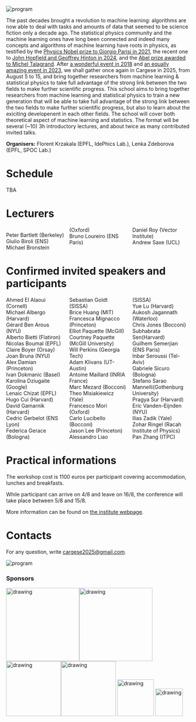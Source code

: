 ![program](Cargese2025.jpg)

The past decades brought a revolution to machine learning: algorithms are now able to deal with tasks and amounts of data that seemed to be science fiction only a decade ago. The statistical physics community and the machine learning ones have long been connected and indeed many concepts and algorithms of machine learning have roots in physics, as testified by the [Physics Nobel prize to Giorgio Parisi in 2021](https://www.nobelprize.org/prizes/physics/2021/parisi/facts/), the recent one to [John Hopfield and Geoffrey Hinton in 2024](https://www.nobelprize.org/prizes/physics/2024/press-release/), and the [Abel prize awarded to Michel Talagrand](https://abelprize.no/article/2024/michel-talagrand-awarded-2024-abel-prize). After [a wonderful event in 2018](https://krzakala.github.io/cargese.io/) and  [an equally amazing event in 2023](https://cargese2023.github.io/), we shall gather once again in Cargese in 2025, from August 5 to 15, and bring together researchers from machine learning & statistical physics to take full advantage of the strong link between the two fields to make further scientific progress. This school aims to bring together researchers from machine learning and statistical physics to train a new generation that will be able to take full advantage of the strong link between the two fields to make further scientific progress, but also to learn about the exiciting developenent in each other fields. The school will cover both theoretical aspect of machine learning and statistics. The format will be several (~10) 3h introductory lectures, and about twice as many contributed invited talks.

__Organisers:__  Florent Krzakala (EPFL, IdePhics Lab.), Lenka Zdeborova (EPFL, SPOC Lab.) 

# Schedule

TBA

# Lecturers

<div style="column-count: 3;">

Peter Bartlett (Berkeley)<br>
Giulio Biroli (ENS)<br>
Michael Bronstein (Oxford)<br>
Bruno Loureiro (ENS Paris)<br>
Daniel Roy (Vector Institute)<br>
Andrew Saxe (UCL)<br>

</div>

# Confirmed invited speakers and participants

<div style="column-count: 3;">
Ahmed El Alaoui (Cornell) <br>
Michael Albergo (Harvard)<br>
Gérard Ben Arous (NYU)<br>
Alberto Bietti (Flatiron) <br>
Nicolas Boumal (EPFL) <br>
Claire Boyer (Orsay) <br>
Joan Bruna (NYU) <br>
Alex Damian (Princeton)<br>
Ivan Dokmanic (Basel)<br>
Karolina Dziugaite (Google)<br>
Lenaic Chizat (EPFL) <br>
Hugo Cui (Harvard) <br>
David Gamarnik (Harvard) <br>
Cedric Gerbelot (ENS Lyon) <br>
Federica Gerace (Bologna)<br>
Sebastian Goldt (SISSA) <br>
Brice Huang (MIT) <br>
Francesca Mignacco (Princeton)<br>
Elliot Paquette (McGill) <br>
Courtney Paquette (McGill University)<br>
Will Perkins (Georgia Tech)<br>
Adam Klivans (UT-Austin) <br>
Antoine Maillard (INRIA France) <br>
Marc Mezard (Bocconi)<br>
Theo Misiakiewicz (Yale) <br>
Francesco Mori (Oxford) <br>
Carlo Lucibello (Bocconi) <br>
Jason Lee (Princeton)<br>
Alessandro Liao (SISSA)<br>
Yue Lu (Harvard) <br>
Aukosh Jagannath (Waterloo)<br>
Chris Jones (Bocconi) <br>
Subhabrata Sen(Harvard) <br>
Guilhem Semerjian (ENS Paris) <br>
Inbar Seroussi (Tel-Aviv)<br>
Gabriele Sicuro (Bologna) <br>
Stefano Sarao Mannelli(Gothenburg University)<br>
Pragya Sur (Harvard) <br>
Eric Vanden-Eijnden (NYU)<br>
Ilias Zadik (Yale) <br>
Zohar Ringel (Racah Institute of Physics)<br>
Pan Zhang (ITPC) <br>
</div>


# Practical informations

The workshop cost is 1100 euros per participant covering accommodation, lunches and breakfasts. 

While participant can arrive on 4/8 and leave on 16/8, the conference will take place between 5/8 and 15/8.

More information can be found on [the institute webpage](https://iesc.universita.corsica/?lang=en).

<!--- The poster of the event can be downloaded [here](Affiche-Krzakala-2023.pdf) -->

# Contacts

For any question, write [cargese2025@gmail.com](mailto:cargese2025@gmail.com).


<!-- # Organization Committee:
Florent Krzakala (EPFL, IdePhics Lab.), Lenka Zdeborova (EPFL, SPOC Lab.)
           -->
<!-- <a href="https://twitter.com/intent/tweet?button_hashtag=cargese2025&ref_src=twsrc%5Etfw" class="twitter-hashtag-button" data-show-count="false">Tweet #cargese2023</a><script async src="https://platform.twitter.com/widgets.js" charset="utf-8"></script> -->


![program](cargese.jpg)


### Sponsors

<img src="https://leshouches2022.github.io/img/logo_CFM.jpg" alt="drawing" width="200"/><img src="https://www.myscience.ch/var/myscience/image/logo/snf_banner_fr.svg" alt="drawing" width="200"/><img src="https://anr.fr/typo3conf/ext/anr_skin/Resources/Public/assets/img/anr-logo-2021.png" alt="drawing" width="150"/><img src="https://upload.wikimedia.org/wikipedia/commons/f/f4/Logo_EPFL.svg" alt="drawing" width="150"/>
<img src="https://www.ipht.fr/Images/astImg/674/logo-ipht-couleur.png" alt="drawing" width="100"/>
<img src="https://www.cnrs.fr/themes/custom/cnrs/logo.svg" alt="drawing" width="75"/>

